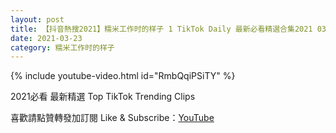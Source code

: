 ```yaml
---
layout: post
title: 【抖音熱搜2021】糯米工作时的样子 1 TikTok Daily 最新必看精選合集2021 03 23
date: 2021-03-23
category: 糯米工作时的样子
---
```


{% include youtube-video.html id="RmbQqiPSiTY" %}

2021必看 最新精選 Top TikTok Trending Clips

喜歡請點贊轉發加訂閱 Like & Subscribe：[YouTube](https://www.youtube.com/channel/UCAoR7VcanIPd04uEq_GIylA/videos)


